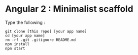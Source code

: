 # Angular 2 : Minimalist scaffold

Type the following :

```
git clone [this repo] [your app name]
cd [your app name]
rm -rf .git .gitignore README.md
npm install
npm start
```

